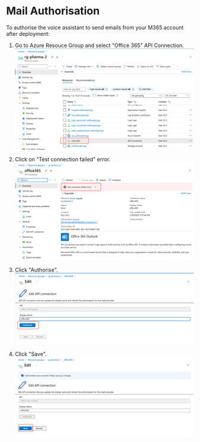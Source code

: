 # Mail Authorisation

To authorise the voice assistant to send emails from your M365 account after deployment:

1. Go to Azure Resouce Group and select "Office 365" API Connection.
    ![Step 1](./images/mail_authorisation_1.png)

2. Click on "Test connection failed" error.
    ![Step 2](./images/mail_authorisation_2.png)

3. Click "Authorise".
    ![Step 3](./images/mail_authorisation_3.png)


4. Click "Save".
    ![Step 4](./images/mail_authorisation_4.png)

